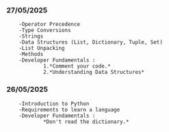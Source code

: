 ### 27/05/2025
        -Operator Precedence
        -Type Conversions
        -Strings
        -Data Structures (List, Dictionary, Tuple, Set)
        -List Unpacking
        -Methods
        -Developer Fundamentals :
                1.*Comment your code.*
                2.*Understanding Data Structures*

### 26/05/2025
        -Introduction to Python
        -Requirements to learn a language
        -Developer Fundamentals :
                *Don't read the dictionary.*